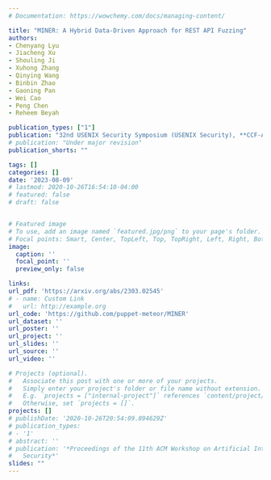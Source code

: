 ```yaml
---
# Documentation: https://wowchemy.com/docs/managing-content/

title: "MINER: A Hybrid Data-Driven Approach for REST API Fuzzing"
authors:
- Chenyang Lyu
- Jiacheng Xu
- Shouling Ji
- Xuhong Zhang
- Qinying Wang
- Binbin Zhao
- Gaoning Pan
- Wei Cao
- Peng Chen
- Reheem Beyah

publication_types: ["1"]
publication: "32nd USENIX Security Symposium (USENIX Security), **CCF-A**"
# publication: "Under major revision"
publication_shorts: ""

tags: []
categories: []
date: '2023-08-09'
# lastmod: 2020-10-26T16:54:10-04:00
# featured: false
# draft: false


# Featured image
# To use, add an image named `featured.jpg/png` to your page's folder.
# Focal points: Smart, Center, TopLeft, Top, TopRight, Left, Right, BottomLeft, Bottom, BottomRight.
image:
  caption: ''
  focal_point: ''
  preview_only: false

links:
url_pdf: 'https://arxiv.org/abs/2303.02545'
# - name: Custom Link
#   url: http://example.org
url_code: 'https://github.com/puppet-meteor/MINER'
url_dataset: ''
url_poster: ''
url_project: ''
url_slides: ''
url_source: ''
url_video: ''

# Projects (optional).
#   Associate this post with one or more of your projects.
#   Simply enter your project's folder or file name without extension.
#   E.g. `projects = ["internal-project"]` references `content/project/deep-learning/index.md`.
#   Otherwise, set `projects = []`.
projects: []
# publishDate: '2020-10-26T20:54:09.894629Z'
# publication_types:
# - '1'
# abstract: ''
# publication: '*Proceedings of the 11th ACM Workshop on Artificial Intelligence and
#   Security*'
slides: ""
---
```

